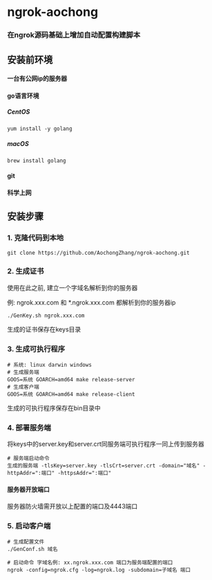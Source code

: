# ngrok-aochong

### 在ngrok源码基础上增加自动配置构建脚本

## 安装前环境

#### 一台有公网ip的服务器

#### go语言环境

##### CentOS

```shell
yum install -y golang
```

##### macOS

```shell
brew install golang
```

#### git

#### 科学上网

## 安装步骤

### 1. 克隆代码到本地

```shell
git clone https://github.com/AochongZhang/ngrok-aochong.git
```

### 2. 生成证书

使用在此之前, 建立一个字域名解析到你的服务器

例: ngrok.xxx.com 和 *.ngrok.xxx.com 都解析到你的服务器ip

```shell
./GenKey.sh ngrok.xxx.com
```

生成的证书保存在keys目录

### 3. 生成可执行程序

```shell
# 系统: linux darwin windows
# 生成服务端
GOOS=系统 GOARCH=amd64 make release-server
# 生成客户端
GOOS=系统 GOARCH=amd64 make release-client
```

生成的可执行程序保存在bin目录中

### 4. 部署服务端

将keys中的server.key和server.crt同服务端可执行程序一同上传到服务器

```shell
# 服务端启动命令
生成的服务端 -tlsKey=server.key -tlsCrt=server.crt -domain="域名" -httpAddr=":端口" -httpsAddr=":端口"
```

#### 服务器开放端口

服务器防火墙需开放以上配置的端口及4443端口

### 5. 启动客户端

```shell
# 生成配置文件
./GenConf.sh 域名

# 启动命令 字域名例: xx.ngrok.xxx.com 端口为服务端配置的端口
ngrok -config=ngrok.cfg -log=ngrok.log -subdomain=子域名 端口
```


